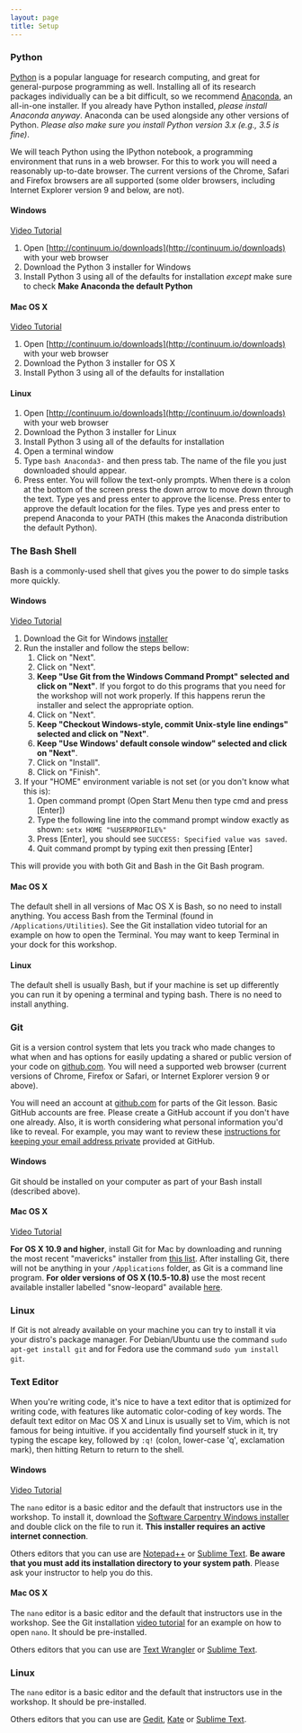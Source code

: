 ```yaml
---
layout: page
title: Setup
---
```


### Python

[Python](https://python.org) is a popular language for research computing, and great for general-purpose programming as well. 
Installing all of its research packages individually can be a bit difficult, so we recommend 
[Anaconda](https://www.continuum.io/anaconda), 
an all-in-one installer. If you already have Python installed, *please install Anaconda anyway*. Anaconda
can be used alongside any other versions of Python. *Please also make sure you install Python version 
3.x (e.g., 3.5 is fine)*.

We will teach Python using the IPython notebook, a programming environment that runs in a web browser. 
For this to work you will need a reasonably up-to-date browser. The current versions of the Chrome, 
Safari and Firefox browsers are all supported (some older browsers, including Internet Explorer version 9 
and below, are not).

#### Windows

[Video Tutorial](https://www.youtube.com/watch?v=xxQ0mzZ8UvA)

1. Open [http://continuum.io/downloads](http://continuum.io/downloads) with your web browser
2. Download the Python 3 installer for Windows
3. Install Python 3 using all of the defaults for installation *except* make sure to check 
**Make Anaconda the default Python**

#### Mac OS X

[Video Tutorial](https://www.youtube.com/watch?v=TcSAln46u9U)

1. Open [http://continuum.io/downloads](http://continuum.io/downloads) with your web browser
2. Download the Python 3 installer for OS X
3. Install Python 3 using all of the defaults for installation

#### Linux

1. Open [http://continuum.io/downloads](http://continuum.io/downloads) with your web browser
2. Download the Python 3 installer for Linux
3. Install Python 3 using all of the defaults for installation
4. Open a terminal window
5. Type `bash Anaconda3-` and then press tab. The name of the file you just downloaded 
   should appear.
6. Press enter. You will follow the text-only prompts. When there is a colon at the bottom of the 
   screen press the down arrow to move down through the text. Type yes and press enter to approve the 
   license. Press enter to approve the default location for the files. Type yes and press enter to 
   prepend Anaconda to your PATH (this makes the Anaconda distribution the default Python).

### The Bash Shell

Bash is a commonly-used shell that gives you the power to do simple tasks more quickly.

#### Windows

[Video Tutorial](https://www.youtube.com/watch?v=339AEqk9c-8)

1. Download the Git for Windows [installer](https://git-for-windows.github.io/)
2. Run the installer and follow the steps bellow:
   1. Click on "Next".
   2. Click on "Next".
   3. **Keep "Use Git from the Windows Command Prompt" selected and click on "Next"**. 
      If you forgot to do this programs that you need for the workshop will not work properly. 
      If this happens rerun the installer and select the appropriate option.
   4. Click on "Next".
   5. **Keep "Checkout Windows-style, commit Unix-style line endings" selected and click on "Next"**.
   6. **Keep "Use Windows' default console window" selected and click on "Next"**.
   7. Click on "Install".
   8. Click on "Finish".
3. If your "HOME" environment variable is not set (or you don't know what this is):
   1. Open command prompt (Open Start Menu then type cmd and press [Enter])
   2. Type the following line into the command prompt window exactly as shown: `setx HOME "%USERPROFILE%"`
   3. Press [Enter], you should see `SUCCESS: Specified value was saved`.
   4. Quit command prompt by typing exit then pressing [Enter]

This will provide you with both Git and Bash in the Git Bash program.

#### Mac OS X

The default shell in all versions of Mac OS X is Bash, so no need to install anything. 
You access Bash from the Terminal (found in `/Applications/Utilities`). See the Git installation 
video tutorial for an example on how to open the Terminal. You may want to keep Terminal 
in your dock for this workshop.

#### Linux

The default shell is usually Bash, but if your machine is set up differently you can run it 
by opening a terminal and typing bash. There is no need to install anything.

### Git

Git is a version control system that lets you track who made changes to what when and has options 
for easily updating a shared or public version of your code on [github.com](https://github.com/). You will need a 
supported web browser (current versions of Chrome, Firefox or Safari, or Internet Explorer version 9 or above).

You will need an account at [github.com](https://github.com/) for parts of the Git lesson. Basic GitHub accounts are free. 
Please create a GitHub account if you don't have one already. Also, it is worth considering what personal 
information you'd like to reveal. For example, you may want to review these 
[instructions for keeping your email address private](https://help.github.com/articles/keeping-your-email-address-private/)
provided at GitHub.

#### Windows

Git should be installed on your computer as part of your Bash install (described above).

#### Mac OS X

[Video Tutorial](https://www.youtube.com/watch?v=9LQhwETCdwY)

**For OS X 10.9 and higher**, install Git for Mac by downloading and running the most recent "mavericks" installer 
from [this list](http://sourceforge.net/projects/git-osx-installer/files/). After installing Git, there will 
not be anything in your `/Applications` folder, as Git is a 
command line program. **For older versions of OS X (10.5-10.8)** use the most recent available installer 
labelled "snow-leopard" available [here](http://sourceforge.net/projects/git-osx-installer/files/).

### Linux

If Git is not already available on your machine you can try to install it via your distro's package manager. 
For Debian/Ubuntu use the command `sudo apt-get install git` and for Fedora use the command `sudo yum install git`.

### Text Editor

When you're writing code, it's nice to have a text editor that is optimized for writing code, with features like 
automatic color-coding of key words. The default text editor on Mac OS X and Linux is usually set to Vim, 
which is not famous for being intuitive. if you accidentally find yourself stuck in it, try typing the escape key, 
followed by `:q!` (colon, lower-case 'q', exclamation mark), then hitting Return to return to the shell.

#### Windows

[Video Tutorial](https://www.youtube.com/watch?v=9LQhwETCdwY)

The `nano` editor is a basic editor and the default that instructors use in the workshop. 
To install it, download the 
[Software Carpentry Windows installer](https://github.com/swcarpentry/windows-installer/releases/download/v0.3/SWCarpentryInstaller.exe) 
and double click on the 
file to run it. **This installer requires an active internet connection**.

Others editors that you can use are [Notepad++](http://notepad-plus-plus.org/) or 
[Sublime Text](http://www.sublimetext.com/). **Be aware that you must add 
its installation directory to your system path**. Please ask your instructor to help you do this.

#### Mac OS X

The `nano` editor is a basic editor and the default that instructors use in the workshop.  See the 
Git installation [video tutorial](https://www.youtube.com/watch?v=9LQhwETCdwY) for an example on 
how to open `nano`. It should be pre-installed.

Others editors that you can use are [Text Wrangler](http://www.barebones.com/products/textwrangler/) or 
[Sublime Text](http://www.sublimetext.com/).

### Linux

The `nano` editor is a basic editor and the default that instructors use in the workshop. It should be pre-installed.

Others editors that you can use are [Gedit](https://wiki.gnome.org/Apps/Gedit), [Kate](http://kate-editor.org/) or 
[Sublime Text](http://www.sublimetext.com/).


